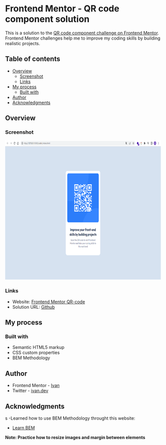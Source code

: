 # Frontend Mentor - QR code component solution

This is a solution to the [QR code component challenge on Frontend Mentor](https://www.frontendmentor.io/challenges/qr-code-component-iux_sIO_H). Frontend Mentor challenges help me to improve my coding skills by building realistic projects.

## Table of contents

- [Overview](#overview)
  - [Screenshot](#screenshot)
  - [Links](#links)
- [My process](#my-process)
  - [Built with](#built-with)
- [Author](#author)
- [Acknowledgments](#acknowledgments)

## Overview

### Screenshot

<img src="./Frontend-Mentor-QR-code-component.png" height="450" width="700" >

### Links

- Website: [Frontend Mentor QR-code](https://frontend-master-qr-component.netlify.app/)
- Solution URL: [Github](https://github.com/adrian12352/qr-code-component-main)

## My process

### Built with

- Semantic HTML5 markup
- CSS custom properties
- BEM Methodology

## Author

- Frontend Mentor - [Ivan](https://www.frontendmentor.io/profile/adrian12352)
- Twitter - [ivan.dev](https://twitter.com/GraciasJs_)

## Acknowledgments

s
-Learned how to use BEM Methodology throught this website:

- [Learn BEM](https://en.bem.info/methodology/quick-start/)

**Note: Practice how to resize images and margin between elements**
